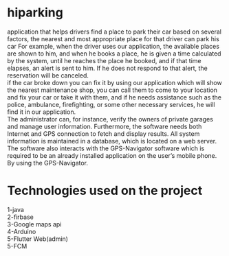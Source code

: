 # hiparking
 application that helps drivers find a place to park their car based on several factors, the nearest and most appropriate place for that driver can park his car For example, when the driver uses our application, the available places are shown to him, and when he books a place, he is given a time calculated by the system, until he reaches the place he booked, and if that time elapses, an alert is sent to him. If he does not respond to that alert, the reservation will be canceled.\
 if the car broke down you can fix it by using our application which will show the nearest maintenance shop, you can call them to come to your location and fix your car or take it with them, and if he needs assistance such as the police, ambulance, firefighting, or some other necessary services, he will find it in our application.\
The administrator can, for instance, verify the owners of private garages and manage user information. Furthermore, the software needs both Internet and GPS connection to fetch and display results. All system information is maintained in a database, which is located on a web server. The software also interacts with the GPS-Navigator software which is required to be an already installed application on the user’s mobile phone. By using the GPS-Navigator.
# Technologies used on the project
1-java\
2-firbase\
3-Google maps api\
4-Arduino\
5-Flutter Web(admin)\
5-FCM 


